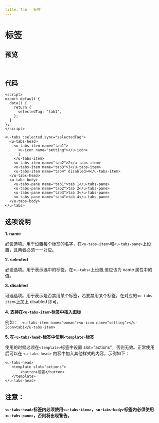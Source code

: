 ```yaml
---
title:`Tab - 标签`
---
```


# 标签

## 预览
<br/>
<ClientOnly>
  <tabs-demo/>
</ClientOnly>

## 代码
```vue
<script>
export default {
  data() {
    return {
      selectedTag: "tab1",
    };
  }
};
</script>

<u-tabs :selected.sync="selectedTag">
  <u-tabs-head>
    <u-tabs-item name="tab1">
      <u-icon name="setting"></u-icon>
      1
    </u-tabs-item>
    <u-tabs-item name="tab2">2</u-tabs-item>
    <u-tabs-item name="tab3">3</u-tabs-item>
    <u-tabs-item name="tab4" disabled>4</u-tabs-item>
  </u-tabs-head>
  <u-tabs-body>
    <u-tabs-pane name="tab1">tab 1</u-tabs-pane>
    <u-tabs-pane name="tab2">tab 2</u-tabs-pane>
    <u-tabs-pane name="tab3">tab 3</u-tabs-pane>
    <u-tabs-pane name="tab4">tab 4</u-tabs-pane>
  </u-tabs-body>
</u-tabs>

```

## 选项说明

**1. name**

必设选项。用于设置每个标签的名字，在`<u-tabs-item>`和`<u-tabs-pane>`上设置，且两者必须一一对应。

**2. selected**

必设选项。用于表示选中的标签，在`<u-tabs>`上设置,值应该为 name 属性中的值。

**3. disabled**

可选选项。用于表示是否禁用某个标签，若要禁用某个标签，在对应的`<u-tabs-item>`上加上 disabled 即可。

**4. 支持在`<u-tabs-item>`标签中插入图标**

例如：`  <u-tabs-item name="woman"><u-icon name="setting"></u-icon>tab1</u-tabs-item>`

**5. 在`<u-tabs-head>`标签中使用`<template>`标签**

使用的时候必须在`<template>`标签中设置 slot="actions"，否则无效。正常使用后可以在 `<u-tabs-head>` 内容中加入其他样式的内容，示例如下：
```vue
<u-tabs-head>
   <template slot="actions">
       <button>设置</button>
   </template>
</u-tabs-head>
```

## 注意：

**`<u-tabs-head>`标签内必须使用`<u-tabs-item>`，`<u-tabs-body>`标签内必须使用`<u-tabs-pane>`，否则将出现警告。**